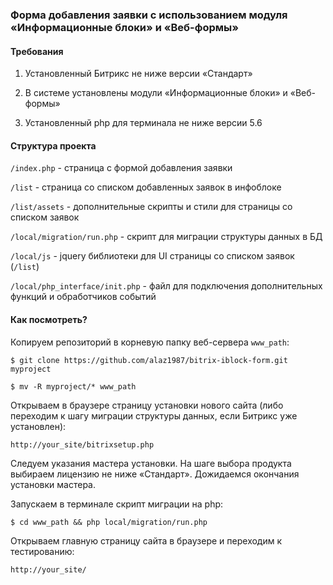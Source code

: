 ### Форма добавления заявки с использованием модуля &laquo;Информационные блоки&raquo; и &laquo;Веб-формы&raquo;

#### Требования

1. Установленный Битрикс не ниже версии &laquo;Стандарт&raquo;

2. В системе установлены модули &laquo;Информационные блоки&raquo; и &laquo;Веб-формы&raquo;

3. Установленный php для терминала не ниже версии 5.6

#### Структура проекта

`/index.php` - страница с формой добавления заявки

`/list` - страница со списком добавленных заявок в инфоблоке

`/list/assets` - дополнительные скрипты и стили для страницы со списком заявок

`/local/migration/run.php` - скрипт для миграции структуры данных в БД

`/local/js` - jquery библиотеки для UI страницы со списком заявок (`/list`)

`/local/php_interface/init.php` - файл для подключения дополнительных функций и обработчиков событий

#### Как посмотреть?

Копируем репозиторий в корневую папку веб-сервера `www_path`:

`$ git clone https://github.com/alaz1987/bitrix-iblock-form.git myproject`

`$ mv -R myproject/* www_path`

Открываем в браузере страницу установки нового сайта (либо переходим к шагу миграции структуры данных, если Битрикс уже установлен):

`http://your_site/bitrixsetup.php`

Следуем указания мастера установки. На шаге выбора продукта выбираем лицензию не ниже &laquo;Стандарт&raquo;. Дожидаемся окончания установки мастера.

Запускаем в терминале скрипт миграции на php:

`$ cd www_path && php local/migration/run.php`

Открываем главную страницу сайта в браузере и переходим к тестированию:

`http://your_site/`
